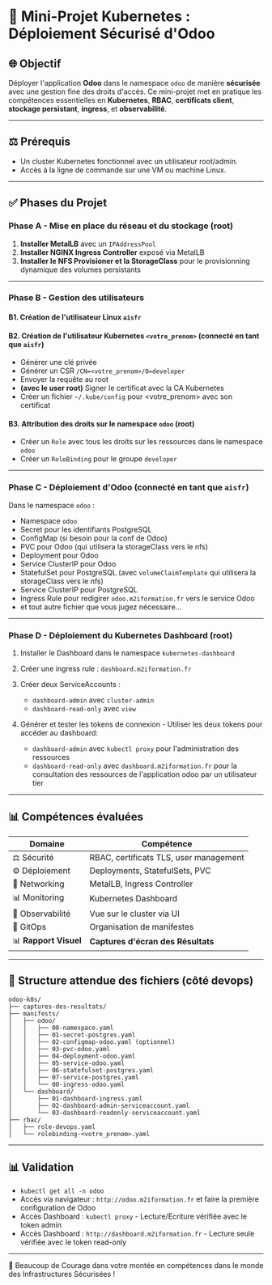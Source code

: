 # 🏢 Mini-Projet Kubernetes : Déploiement Sécurisé d'Odoo

## 🌐 Objectif

Déployer l'application **Odoo** dans le namespace `odoo` de manière **sécurisée** avec une gestion fine des droits d'accès. Ce mini-projet met en pratique les compétences essentielles en **Kubernetes**, **RBAC**, **certificats client**, **stockage persistant**, **ingress**, et **observabilité**.

---

## ⚖️ Prérequis

* Un cluster Kubernetes fonctionnel avec un utilisateur root/admin.
* Accès à la ligne de commande sur une VM ou machine Linux.

---

## ✅ Phases du Projet

### Phase A - Mise en place du réseau et du stockage (root)

1. **Installer MetalLB** avec un `IPAddressPool`
2. **Installer NGINX Ingress Controller** exposé via MetalLB
3. **Installer le NFS Provisioner et la StorageClass** pour le provisionning dynamique des volumes persistants

---

### Phase B - Gestion des utilisateurs

#### B1. Création de l'utilisateur Linux `aisfr`

#### B2. Création de l'utilisateur Kubernetes `<votre_prenom>` (connecté en tant que `aisfr`)

* Générer une clé privée
* Générer un CSR `/CN=<votre_prenom>/O=developer`
* Envoyer la requête au root
* **(avec le user root)** Signer le certificat avec la CA Kubernetes
* Créer un fichier `~/.kube/config` pour <votre_prenom> avec son certificat

#### B3. Attribution des droits sur le namespace `odoo` (root)

* Créer un `Role` avec tous les droits sur les ressources dans le namespace `odoo`
* Créer un `RoleBinding` pour le groupe `developer`

---

### Phase C - Déploiement d'Odoo (connecté en tant que `aisfr`)

Dans le namespace `odoo` :

* Namespace `odoo`
* Secret pour les identifiants PostgreSQL
* ConfigMap (si besoin pour la conf de Odoo)
* PVC pour Odoo (qui utilisera la storageClass vers le nfs)
* Deployment pour Odoo
* Service ClusterIP pour Odoo
* StatefulSet pour PostgreSQL (avec `volumeClaimTemplate` qui utilisera la storageClass vers le nfs)
* Service ClusterIP pour PostgreSQL
* Ingress Rule pour redigirer `odoo.m2iformation.fr` vers le service Odoo
* et tout autre fichier que vous jugez nécessaire...

---

### Phase D - Déploiement du Kubernetes Dashboard (root)

1. Installer le Dashboard dans le namespace `kubernetes-dashboard`
2. Créer une ingress rule : `dashboard.m2iformation.fr`
3. Créer deux ServiceAccounts :

   * `dashboard-admin` avec `cluster-admin`
   * `dashboard-read-only` avec `view`
4. Générer et tester les tokens de connexion - Utiliser les deux tokens pour accéder au dashboard:
   * `dashboard-admin` avec `kubectl proxy` pour l'administration des ressources
   * `dashboard-read-only` avec `dashboard.m2iformation.fr` pour la consultation des ressources de l'application odoo par un utilisateur tier

---

## 📊 Compétences évaluées

| Domaine          | Compétence                             |
| ---------------- | -------------------------------------- |
| ⚖️ Sécurité      | RBAC, certificats TLS, user management |
| ⚙️ Déploiement   | Deployments, StatefulSets, PVC         |
| 🔎 Networking    | MetalLB, Ingress Controller            |
| 📊 Monitoring    | Kubernetes Dashboard                   |
| 📄 Observabilité | Vue sur le cluster via UI              |
| 🚛 GitOps        | Organisation de manifestes             |
| 📊 **Rapport Visuel**| **Captures d'écran des Résultats**         |

---

## 📁 Structure attendue des fichiers (côté devops)

```
odoo-k8s/
├── captures-des-resultats/
├── manifests/
│   ├── odoo/
│   │   ├── 00-namespace.yaml
│   │   ├── 01-secret-postgres.yaml
│   │   ├── 02-configmap-odoo.yaml (optionnel)
│   │   ├── 03-pvc-odoo.yaml
│   │   ├── 04-deployment-odoo.yaml
│   │   ├── 05-service-odoo.yaml
│   │   ├── 06-statefulset-postgres.yaml
│   │   ├── 07-service-postgres.yaml
│   │   └── 08-ingress-odoo.yaml
│   └── dashboard/
│       ├── 01-dashboard-ingress.yaml
│       ├── 02-dashboard-admin-serviceaccount.yaml
│       └── 03-dashboard-readonly-serviceaccount.yaml
├── rbac/
│   ├── role-devops.yaml
│   └── rolebinding-<votre_prenom>.yaml

```

---

## 📊 Validation

* `kubectl get all -n odoo`
* Accès via navigateur : `http://odoo.m2iformation.fr` et faire la première configuration de Odoo
* Accès Dashboard : `kubectl proxy` - Lecture/Ecriture vérifiée avec le token admin
* Accès Dashboard : `http://dashboard.m2iformation.fr` - Lecture seule vérifiée avec le token read-only

---

🚀 Beaucoup de Courage dans votre montée en compétences dans le monde des Infrastructures Sécurisées !
